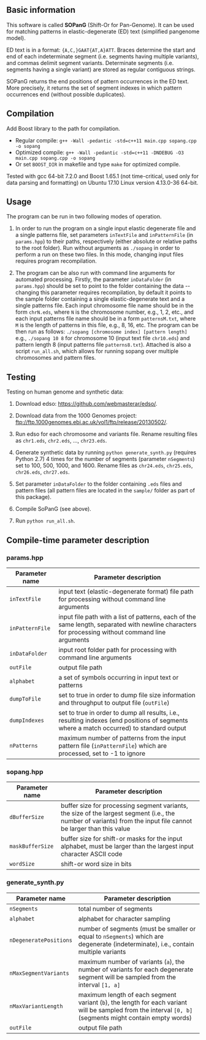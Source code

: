 ## Basic information

This software is called **SOPanG** (Shift-Or for Pan-Genome). It can be used for matching patterns in elastic-degenerate (ED) text (simplified pangenome model).

ED text is in a format: `{A,C,}GAAT{AT,A}ATT`. Braces determine the start and end of each indeterminate segment (i.e. segments having multiple variants), and commas delimit segment variants. Determinate segments (i.e. segments having a single variant) are stored as regular contiguous strings.

SOPanG returns the end positions of pattern occurrences in the ED text. More precisely, it returns the set of segment indexes in which pattern occurrences end (without possible duplicates).

## Compilation

Add Boost library to the path for compilation.

* Regular compile: `g++ -Wall -pedantic -std=c++11 main.cpp sopang.cpp -o sopang`
* Optimized compile: `g++ -Wall -pedantic -std=c++11 -DNDEBUG -O3 main.cpp sopang.cpp -o sopang`
* Or set `BOOST_DIR` in makefile and type `make` for optimized compile.

Tested with gcc 64-bit 7.2.0 and Boost 1.65.1 (not time-critical, used only for
data parsing and formatting) on Ubuntu 17.10 Linux version 4.13.0-36 64-bit.

## Usage

The program can be run in two following modes of operation.

1. In order to run the program on a single input elastic degenerate file and a single patterns file, set parameters `inTextFile` and `inPatternFile` (in `params.hpp`) to their paths, respectively (either absolute or relative paths to the root folder). Run without arguments as `./sopang` in order to perform a run on these two files. In this mode, changing input files requires program recompilation.

1. The program can be also run with command line arguments for automated processing. Firstly, the parameter `inDataFolder` (in `params.hpp`) should be set to point to the folder containing the data -- changing this parameter requires recompilation, by default it points to the sample folder containing a single elastic-degenerate text and a single patterns file. Each input chromosome file name should be in the form `chrN.eds`, where `N` is the chromosome number, e.g., 1, 2, etc., and each input patterns file name should be in a form `patternsM.txt`, where `M` is the length of patterns in this file, e.g., 8, 16, etc. The program can be then run as follows:
`./sopang [chromosome index] [pattern length]`
e.g., `./sopang 10 8` for chromosome 10 (input text file `chr10.eds`) and pattern length 8 (input patterns file `patterns8.txt`). Attached is also a script `run_all.sh`, which allows for running sopang over multiple chromosomes and pattern files.

## Testing

Testing on human genome and synthetic data:

1. Download edso: https://github.com/webmasterar/edso/.

1. Download data from the 1000 Genomes project: ftp://ftp.1000genomes.ebi.ac.uk/vol1/ftp/release/20130502/.

1. Run edso for each chromosome and variants file. Rename resulting files as `chr1.eds`, `chr2.eds`, ..., `chr23.eds`.

1. Generate synthetic data by running `python generate_synth.py` (requires Python 2.7) 4 times for the number of segments (parameter `nSegments`) set to 100, 500, 1000, and 1600. Rename files as `chr24.eds`, `chr25.eds`, `chr26.eds`, `chr27.eds`.

1. Set parameter `inDataFolder` to the folder containing `.eds` files and pattern files (all pattern files are located in the `sample/` folder as part of this package).

1. Compile SoPanG (see above).

1. Run `python run_all.sh`.

## Compile-time parameter description

### params.hpp

Parameter name  | Parameter description
--------------- | ---------------------
`inTextFile`    | input text (elastic-degenerate format) file path for processing without command line arguments
`inPatternFile` | input file path with a list of patterns, each of the same length, separated with newline characters for processing without command line arguments
`inDataFolder`  | input root folder path for processing with command line arguments
`outFile`       | output file path
`alphabet`      | a set of symbols occurring in input text or patterns
`dumpToFile`    | set to true in order to dump file size information and throughput to output file (`outFile`)
`dumpIndexes`   | set to true in order to dump all results, i.e., resulting indexes (end positions of segments where a match occurred) to standard output
`nPatterns`     | maximum number of patterns from the input pattern file (`inPatternFile`) which are processed, set to -1 to ignore

### sopang.hpp

Parameter name   | Parameter description
---------------- | ---------------------
`dBufferSize`    | buffer size for processing segment variants, the size of the largest segment (i.e., the number of variants) from the input file cannot be larger than this value
`maskBufferSize` | buffer size for shift-or masks for the input alphabet, must be larger than the largest input character ASCII code
`wordSize`       | shift-or word size in bits

### generate_synth.py

Parameter name         | Parameter description
---------------------- | ---------------------
`nSegments`            | total number of segments
`alphabet`             | alphabet for character sampling
`nDegeneratePositions` | number of segments (must be smaller or equal to `nSegments`) which are degenerate (indeterminate), i.e., contain multiple variants
`nMaxSegmentVariants`  | maximum number of variants (`a`), the number of variants for each degenerate segment will be sampled from the interval `[1, a]`
`nMaxVariantLength`    | maximum length of each segment variant (`b`), the length for each variant will be sampled from the interval `[0, b]` (segments might contain empty words)
`outFile`              | output file path
